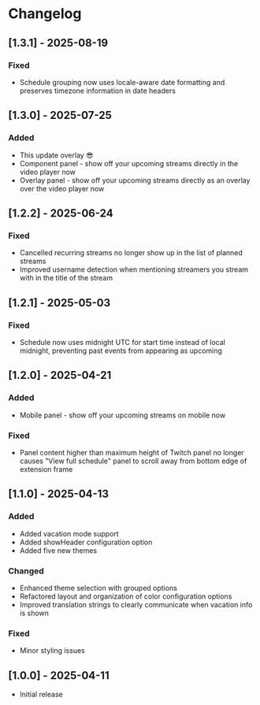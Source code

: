 # Changelog

## [1.3.1] - 2025-08-19

### Fixed
- Schedule grouping now uses locale-aware date formatting and preserves timezone information in date headers

## [1.3.0] - 2025-07-25

### Added
- This update overlay 😎
- Component panel - show off your upcoming streams directly in the video player now
- Overlay panel - show off your upcoming streams directly as an overlay over the video player now

## [1.2.2] - 2025-06-24

### Fixed
- Cancelled recurring streams no longer show up in the list of planned streams
- Improved username detection when mentioning streamers you stream with in the title of the stream

## [1.2.1] - 2025-05-03

### Fixed
- Schedule now uses midnight UTC for start time instead of local midnight, preventing past events from appearing as upcoming

## [1.2.0] - 2025-04-21

### Added
- Mobile panel - show off your upcoming streams on mobile now

### Fixed
- Panel content higher than maximum height of Twitch panel no longer causes "View full schedule" panel to scroll away from bottom edge of extension frame

## [1.1.0] - 2025-04-13

### Added
- Added vacation mode support
- Added showHeader configuration option
- Added five new themes

### Changed
- Enhanced theme selection with grouped options
- Refactored layout and organization of color configuration options
- Improved translation strings to clearly communicate when vacation info is shown

### Fixed
- Minor styling issues

## [1.0.0] - 2025-04-11

- Initial release

